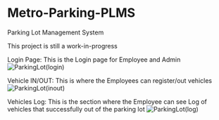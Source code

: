 # Metro-Parking-PLMS
Parking Lot Management System

This project is still a work-in-progress

Login Page: This is the Login page for Employee and Admin
![ParkingLot(login)](https://github.com/CarlosNatanauan/Metro-Parking-PLMS/assets/94023674/4c4977ab-95d8-4273-89c2-e4afa6cef906)

Vehicle IN/OUT: This is where the Employees can register/out vehicles
![ParkingLot(inout)](https://github.com/CarlosNatanauan/Metro-Parking-PLMS/assets/94023674/6f5090e7-5d23-47ff-af7f-a21d930fbcec)

Vehicles Log: This is the section where the Employee can see Log of vehicles that successfully out of the parking lot
![ParkingLot(log)](https://github.com/CarlosNatanauan/Metro-Parking-PLMS/assets/94023674/5c55d862-90f9-411d-8bb7-c5702736b69a)
